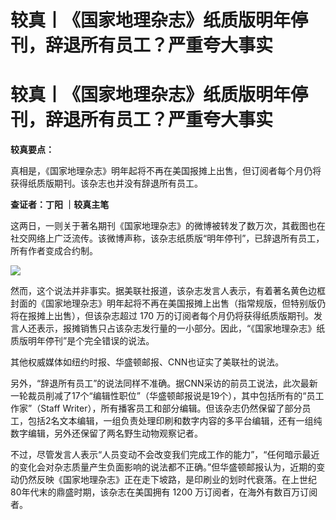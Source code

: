 # 较真丨《国家地理杂志》纸质版明年停刊，辞退所有员工？严重夸大事实

# 较真丨《国家地理杂志》纸质版明年停刊，辞退所有员工？严重夸大事实

**较真要点：**

真相是，《国家地理杂志》明年起将不再在美国报摊上出售，但订阅者每个月仍将获得纸质版期刊。该杂志也并没有辞退所有员工。

**查证者：丁阳 ｜较真主笔**

这两日，一则关于著名期刊《国家地理杂志》的微博被转发了数万次，其截图也在社交网络上广泛流传。该微博声称，该杂志纸质版“明年停刊”，已辞退所有员工，所有作者变成合约制。

![](https://inews.gtimg.com/news_bt/O3VGIa4OGNHf8uwzpJHVRyHntgon26UrR7QJX4wxCgpREAA/1000)

然而，这个说法并非事实。据美联社报道，该杂志发言人表示，有着著名黄色边框封面的《国家地理杂志》明年起将不再在美国报摊上出售（指常规版，但特别版仍将在报摊上出售），但该杂志超过
170 万的订阅者每个月仍将获得纸质版期刊。发言人还表示，报摊销售只占该杂志发行量的一小部分。因此，“《国家地理杂志》纸质版明年停刊”是个完全错误的说法。

其他权威媒体如纽约时报、华盛顿邮报、CNN也证实了美联社的说法。

另外，“辞退所有员工”的说法同样不准确。据CNN采访的前员工说法，此次最新一轮裁员削减了17个“编辑性职位”（华盛顿邮报说是19个），其中包括所有的“员工作家”（Staff
Writer），所有播客员工和部分编辑。但该杂志仍然保留了部分员工，包括2名文本编辑，一组负责处理印刷和数字内容的多平台编辑，还有一组纯数字编辑，另外还保留了两名野生动物观察记者。

不过，尽管发言人表示“人员变动不会改变我们完成工作的能力”，“任何暗示最近的变化会对杂志质量产生负面影响的说法都不正确。”但华盛顿邮报认为，近期的变动仍然反映《国家地理杂志》正在走下坡路，是印刷业的划时代衰落。在上世纪80年代末的鼎盛时期，该杂志在美国拥有
1200 万订阅者，在海外有数百万订阅者。

